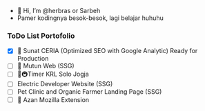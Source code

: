 - 👋 Hi, I’m @herbras or Sarbeh
-  Pamer kodingnya besok-besok, lagi belajar huhuhu

### ToDo List Portofolio

- [x] 🚀 Sunat CERIA (Optimized SEO with Google Analytic) Ready for Production
- [ ] 📜 Mutun Web (SSG)
- [ ] 🚂🚇Timer KRL Solo Jogja
- [ ] Electric Developer Website (SSG)
- [ ] Pet Clinic and Organic Farmer Landing Page (SSG)
- [ ] 🕌 Azan Mozilla Extension
